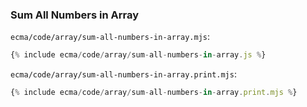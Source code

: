 ### Sum All Numbers in Array

`ecma/code/array/sum-all-numbers-in-array.mjs`:
```js
{% include ecma/code/array/sum-all-numbers-in-array.js %}
```

`ecma/code/array/sum-all-numbers-in-array.print.mjs`:
```js
{% include ecma/code/array/sum-all-numbers-in-array.print.mjs %}
```
